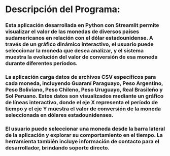 # Descripción del Programa:

### Esta aplicación desarrollada en Python con Streamlit permite visualizar el valor de las monedas de diversos países sudamericanos en relación con el dólar estadounidense. A través de un gráfico dinámico interactivo, el usuario puede seleccionar la moneda que desea analizar, y el sistema muestra la evolución del valor de conversión de esa moneda durante diferentes períodos.

### La aplicación carga datos de archivos CSV específicos para cada moneda, incluyendo Guaraní Paraguayo, Peso Argentino, Peso Boliviano, Peso Chileno, Peso Uruguayo, Real Brasileño y Sol Peruano. Estos datos son visualizados mediante un gráfico de líneas interactivo, donde el eje X representa el período de tiempo y el eje Y muestra el valor de conversión de la moneda seleccionada en dólares estadounidenses.

### El usuario puede seleccionar una moneda desde la barra lateral de la aplicación y explorar su comportamiento en el tiempo. La herramienta también incluye información de contacto para el desarrollador, brindando soporte directo.